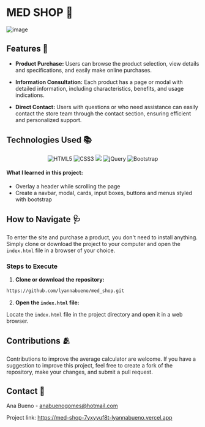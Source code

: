 # MED SHOP 🏥

![image](https://github.com/lyannabueno/med_shop/assets/130186281/13b12694-9b27-4679-afc2-8cc618914482)

## Features 🌟

- **Product Purchase:** Users can browse the product selection, view details and specifications, and easily make online purchases.

- **Information Consultation:** Each product has a page or modal with detailed information, including characteristics, benefits, and usage indications.

- **Direct Contact:** Users with questions or who need assistance can easily contact the store team through the contact section, ensuring efficient and personalized support.

## Technologies Used 📚

<p align="center">
  <img src="https://img.shields.io/badge/html5-%23E34F26.svg?style=for-the-badge&logo=html5&logoColor=white" alt="HTML5">
    <img src="https://img.shields.io/badge/css3-%231572B6.svg?style=for-the-badge&logo=css3&logoColor=white" alt="CSS3">
    <img src="https://img.shields.io/badge/javascript-%23323330.svg?style=for-the-badge&logo=javascript&logoColor=%23F7DF1E">
    <img src="https://img.shields.io/badge/jquery-%230769AD.svg?style=for-the-badge&logo=jquery&logoColor=white" alt="jQuery">
    <img src="https://img.shields.io/badge/bootstrap-%238511FA.svg?style=for-the-badge&logo=bootstrap&logoColor=white" alt="Bootstrap">
</p>

#### What I learned in this project:
- Overlay a header while scrolling the page
- Create a navbar, modal, cards, input boxes, buttons and menus styled with bootstrap

## How to Navigate 🩺

To enter the site and purchase a product, you don't need to install anything. Simply clone or download the project to your computer and open the `index.html` file in a browser of your choice.

### Steps to Execute

1. **Clone or download the repository:**

```bash
https://github.com/lyannabueno/med_shop.git
```

2. **Open the `index.html` file:**

Locate the `index.html` file in the project directory and open it in a web browser.

## Contributions 🫂

Contributions to improve the average calculator are welcome. If you have a suggestion to improve this project, feel free to create a fork of the repository, make your changes, and submit a pull request.

## Contact 📩

Ana Bueno - anabuenogomes@hotmail.com

Project link: https://med-shop-7yxyyuf8t-lyannabueno.vercel.app
